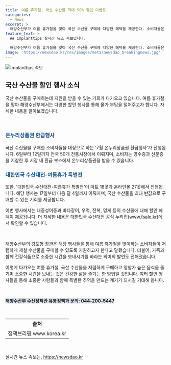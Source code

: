 ```yaml
---
title: 여름 휴가철, 국산 수산물 최대 50% 할인 이벤트!
categories:
  - News
excerpt: >
  해양수산부가 여름 휴가철을 맞아 국산 수산물 구매에 다양한 혜택을 제공한다. 소비자들은 전국 50개 전통시장에서 영수증과 신분증을 통해 최대 2만 원까지 온누리상품권을 받을 수 있으며, 마트와 온라인몰에서는 대한민국 수산대전-여름휴가 특별전을 통해 최대 50% 할인 혜택을 누릴 수 있다. 해수부는 이같은 행사를 통해 가족과 함께 건강식품인 국산 수산물을 저렴하게 즐길 것을 권장하고 있다. (출처: 정책브리핑 www.korea.kr)
feature_text: >
  ## implanttips 실시간 뉴스 속보입니다.

  해양수산부가 여름 휴가철을 맞아 국산 수산물 구매에 다양한 혜택을 제공한다. 소비자들은 전국 50개 전통시장에서 영수증과 신분증을 통해 최대 2만 원까지 온누리상품권을 받을 수 있으며, 마트와 온라인몰에서는 대한민국 수산대전-여름휴가 특별전을 통해 최대 50% 할인 혜택을 누릴 수 있다. 해수부는 이같은 행사를 통해 가족과 함께 건강식품인 국산 수산물을 저렴하게 즐길 것을 권장하고 있다. (출처: 정책브리핑 www.korea.kr)
image: 'https://newsdao.kr/res/images/meta/newsdao_breakingnews.jpg'
---
```


<p><img src="https://newsdao.kr/res/images/meta/newsdao_breakingnews.jpg" alt="implanttips 속보" /></p>

<h2 data-ke-size="size26">국산 수산물 할인 행사 소식</h2>

<p>국산 수산물을 구매하는데 지원을 받을 수 있는 기회가 다가오고 있습니다. 여름 휴가철을 맞아 해양수산부에서는 다양한 할인 행사를 통해 물가 부담을 덜어주고자 합니다. 자세한 내용을 알아보겠습니다.</p>

<p data-ke-size="size16">&nbsp;</p>

<h3><b><span style="color: #1a5490;">온누리상품권 환급행사</span></b></h3>

<p>국산 수산물을 구매한 소비자들을 대상으로 하는 '7월 온누리상품권 환급행사'가 진행됩니다. 6일부터 12일까지 전국 50개 전통시장에서 이뤄지며, 소비자는 영수증과 신분증을 지참한 후 시장 내 환급 부스에서 온누리상품권을 받을 수 있습니다.</p>

<h3><b><span style="color: #1a5490;">대한민국 수산대전-여름휴가 특별전</span></b></h3>

<p>또한, '대한민국 수산대전-여름휴가 특별전'이 마트 18곳과 온라인몰 27곳에서 진행됩니다. 해당 행사는 17일부터 다음 달 4일까지 이뤄지며, 국산 수산물을 최대 반값으로 구매할 수 있는 기회를 제공합니다.</p>

<p>이번 행사에서는 대중성어종과 바다장어, 우럭, 전복, 멍게 등의 수산물에 대해 할인 혜택이 제공됩니다. 더 자세한 내용은 대한민국 수산대전 공식 누리집(<a href="www.fsale.kr">www.fsale.kr</a>)에서 확인할 수 있습니다.</p>

<p data-ke-size="size16">&nbsp;</p>

<p>해양수산부의 강도형 장관은 해당 행사들을 통해 여름 휴가철을 맞이하는 소비자들이 저렴하게 제철 수산물을 구매할 수 있도록 지원하고자 한다고 말했습니다. 더불어, 가족과 함께 건강식품으로 소중한 시간을 보내시기를 바라는 의미의 발언도 전해졌습니다.</p>

<p>이렇게 다가오는 여름 휴가철, 국산 수산물을 저렴하게 구매하고 영양가 높은 음식을 즐기며 소중한 시간을 보내는 것은 건강한 삶을 즐기는 한 방법일 것입니다. 여러 할인 행사들을 통해 소중한 사람들과 함께 특별한 추억을 만드는 계기가 되시길 기대해 봅니다.</p>

<p data-ke-size="size16">&nbsp;</p>

<p><b><span style="background-color: #21538527;">해양수산부 수산정책관 유통정책과 문의: 044-200-5447</span></b></p>

<p data-ke-size="size16">&nbsp;</p>

<table>
  <tbody>
    <tr>
      <td style="text-align: center; height: 17px;"><b>출처</b></td>
    </tr>
    <tr>
      <td style="text-align: center; height: 17px;">정책브리핑 www.korea.kr</td>
    </tr>
  </tbody>
</table>

<p data-ke-size="size16">&nbsp;</p>
실시간 뉴스 속보는, <a href="https://newsdao.kr" rel="dofollow">https://newsdao.kr</a>


